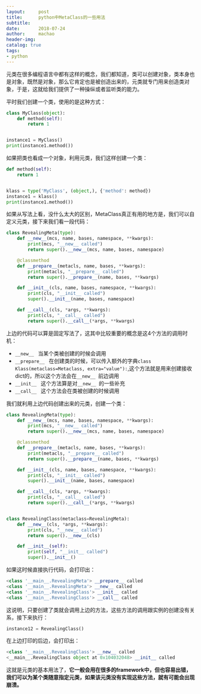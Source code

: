 ```yaml
---
layout:     post
title:      python中MetaClass的一些用法
subtitle:   
date:       2018-07-24
author:     machao
header-img: 
catalog: true
tags:
- python
---
```




元类在很多编程语言中都有这样的概念，我们都知道，类可以创建对象，类本身也是对象，既然是对象，那么它肯定也是被创造出来的，元类就专门用来创造类对象，于是，这就给我们提供了一种操纵或者监听类的能力。

平时我们创建一个类，使用的是这种方式：

```python
class MyClass(object):
    def method(self):
        return 1


instance1 = MyClass()
print(instance1.method())
```

如果把类也看成一个对象，利用元类，我们这样创建一个类：

```python
def method(self):
    return 1


klass = type('MyClass', (object,), {'method': method})
instance1 = klass()
print(instance1.method())
```

如果从写法上看，没什么太大的区别，MetaClass真正有用的地方是，我们可以自定义元类，接下来我们看一段代码：

```python
class RevealingMeta(type):
    def __new__(mcs, name, bases, namespace, **kwargs):
        print(mcs, "__new__ called")
        return super().__new__(mcs, name, bases, namespace)

    @classmethod
    def __prepare__(metacls, name, bases, **kwargs):
        print(metacls, "__prepare__ called")
        return super().__prepare__(name, bases, **kwargs)

    def __init__(cls, name, bases, namespace, **kwargs):
        print(cls, "__init__ called")
        super().__init__(name, bases, namespace)

    def __call__(cls, *args, **kwargs):
        print(cls, "__call__ called")
        return super().__call__(*args, **kwargs)

```

上边的代码可以算是固定写法了，这其中比较重要的概念是这4个方法的调用时机：

- `__new__ ` 当某个类被创建的时候会调用
- `__prepare__ ` 在创建类的时候，可以传入额外的字典`class Klass(metaclass=Metaclass, extra="value"):`,这个方法就是用来创建接收dict的，所以这个方法会在`__new__ `前边调用
- `__init__ ` 这个方法算是对`__new__ `的一些补充
- `__call__ ` 这个方法会在类被创建的时候调用

我们就利用上边代码创建出来的元类，创建一个类：

```python
class RevealingMeta(type):
    def __new__(mcs, name, bases, namespace, **kwargs):
        print(mcs, "__new__ called")
        return super().__new__(mcs, name, bases, namespace)

    @classmethod
    def __prepare__(metacls, name, bases, **kwargs):
        print(metacls, "__prepare__ called")
        return super().__prepare__(name, bases, **kwargs)

    def __init__(cls, name, bases, namespace, **kwargs):
        print(cls, "__init__ called")
        super().__init__(name, bases, namespace)

    def __call__(cls, *args, **kwargs):
        print(cls, "__call__ called")
        return super().__call__(*args, **kwargs)


class RevealingClass(metaclass=RevealingMeta):
    def __new__(cls, *args, **kwargs):
        print(cls, "__new__ called")
        return super().__new__(cls)

    def __init__(self):
        print(self, "__init__ called")
        super().__init__()
```

如果这时候直接执行代码，会打印出：

```python
<class '__main__.RevealingMeta'> __prepare__ called
<class '__main__.RevealingMeta'> __new__ called
<class '__main__.RevealingClass'> __init__ called
<class '__main__.RevealingClass'> __call__ called
```

这说明，只要创建了类就会调用上边的方法，这些方法的调用跟实例的创建没有关系，接下来执行：

```python
instance12 = RevealingClass()
```

在上边打印的后边，会打印出：

```python
<class '__main__.RevealingClass'> __new__ called
<__main__.RevealingClass object at 0x104032048> __init__ called
```

这就是元类的基本用法了，**它一般会用在很多的framework中，但也容易出错，我们可以为某个类随意指定元类，如果该元类没有实现这些方法，就有可能会出现崩溃。**
